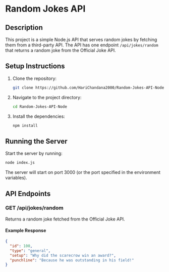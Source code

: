 # Random Jokes API

## Description

This project is a simple Node.js API that serves random jokes by fetching them from a third-party API. The API has one endpoint `/api/jokes/random` that returns a random joke from the Official Joke API.

## Setup Instructions

1. Clone the repository:

   ```bash
   git clone https://github.com/HariChandana2000/Random-Jokes-API-Node.git
   ```

2. Navigate to the project directory:

   ```bash
   cd Random-Jokes-API-Node
   ```

3. Install the dependencies:
   ```bash
   npm install
   ```

## Running the Server

Start the server by running:

```bash
node index.js
```

The server will start on port 3000 (or the port specified in the environment variables).

## API Endpoints

### GET /api/jokes/random

Returns a random joke fetched from the Official Joke API.

#### Example Response

```json
{
  "id": 100,
  "type": "general",
  "setup": "Why did the scarecrow win an award?",
  "punchline": "Because he was outstanding in his field!"
}
```
